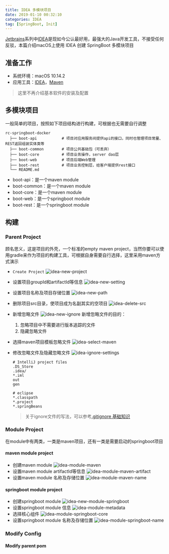 ```yaml
---
title: IDEA 多模块项目
date: 2019-01-10 00:32:10
categories: IDEA
tag: [SpringBoot, Init]
---
```


[Jetbrains](https://www.jetbrains.com)系列中[IDEA](https://www.jetbrains.com/idea)是现如今公认最好用，最强大的Java开发工具，不接受任何反驳，本篇介绍macOS上使用 IDEA 创建 SpringBoot 多模块项目

## 准备工作
* 系统环境：macOS 10.14.2
* 应用工具：[IDEA](https://www.jetbrains.com/idea)，[Maven](https://maven.apache.org)

>这里不再介绍基本软件的安装及配置

## 多模块项目

一般简单的项目，按照如下项目结构进行构建，可根据也无需要自行调整
```
rc-springboot-docker
  ├── boot-api           # 项目对应用服务间提供api的接口，同时也管理项目常量、REST返回组装实体类等
  ├── boot-common        # 项目公共基础包（可丢弃）
  ├── boot-core          # 项目业务操作，server dao层
  ├── boot-web           # 项目后端Web管理
  ├── boot-rest          # 项目业务控制层，给客户端提供rest接口
  └── README.md
```

* boot-api：是一个maven module
* boot-common：是一个maven module
* boot-core：是一个maven module
* boot-web：是一个springboot module
* boot-rest：是一个springboot module

## 构建

### Parent Project
顾名思义，这是项目的外壳，一个标准的empty maven project，当然你要可以使用gradle来作为项目的构建工具，可根据自身需要自行选择，这里采用maven方式演示
* `Create Project`
    ![idea-new-project](https://res.cloudinary.com/incoder/image/upload/v1547062782/blog/idea-new-project.png)
* 设置项目groupId和artifactId等信息
    ![idea-new-setting](https://res.cloudinary.com/incoder/image/upload/v1547062780/blog/idea-new-setting.png)
* 设置项目名称及项目存储位置
    ![idea-new-path](https://res.cloudinary.com/incoder/image/upload/v1547062780/blog/idea-new-path.png)
* 删除项目src目录，使项目成为名副其实的空项目
    ![idea-delete-src](https://res.cloudinary.com/incoder/image/upload/v1547062780/blog/idea-delete-src.png)
* 新增忽略文件
    ![idea-new-ignore](https://res.cloudinary.com/incoder/image/upload/v1547062782/blog/idea-new-ignore.png)
    新增忽略文件的目的：
    1. 忽略项目中不需要进行版本追踪的文件
    2. 隐藏忽略文件

* 选择maven项目模板忽略文件
    ![idea-select-maven](https://res.cloudinary.com/incoder/image/upload/v1547062782/blog/idea-select-maven.png)
* 修改忽略文件及隐藏忽略文件
    ![idea-ignore-settings](https://res.cloudinary.com/incoder/image/upload/v1547062781/blog/idea-ignore-settings.png)
    ```
    # IntelliJ project files
    .DS_Store
    .idea/
    *.iml
    out
    gen

    # eclipse
    *.classpath
    *.project
    *.springBeans
    ```
    >关于ignore文件的写法，可以参考[.gitignore 基础知识](https://incoder.org/2018/04/13/gitignore/)

### Module Project
在module中有两类，一类是maven项目，还有一类是需要启动的springboot项目

#### maven module project

* 创建maven module
    ![idea-module-maven](https://res.cloudinary.com/incoder/image/upload/v1547066735/blog/idea-module-maven.png)
* 设置maven module artifactId等信息
    ![idea-module-maven-artifact](https://res.cloudinary.com/incoder/image/upload/v1547066737/blog/idea-module-maven-artifact.png)
* 设置maven module 名称及存储位置
    ![idea-module-maven-name](https://res.cloudinary.com/incoder/image/upload/v1547066735/blog/idea-module-maven-name.png)
#### springboot module project

* 创建springboot module
    ![idea-new-module-springboot](https://res.cloudinary.com/incoder/image/upload/v1547066076/blog/idea-new-module-springboot.png)
* 设置springboot module 信息
    ![idea-module-metadata](https://res.cloudinary.com/incoder/image/upload/v1547066075/blog/idea-module-metadata.png)
* 选择核心组件
    ![idea-module-springboot-core](https://res.cloudinary.com/incoder/image/upload/v1547066076/blog/idea-module-springboot-core.png)
* 设置springboot module 名称及存储位置
![idea-module-springboot-name](https://res.cloudinary.com/incoder/image/upload/v1547066076/blog/idea-module-springboot-name.png)

### Modify Config

#### Modify parent pom
